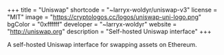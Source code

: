 +++
title = "Uniswap"
shortcode = "~larryx-woldyr/uniswap-v3"
license = "MIT"
image = "https://cryptologos.cc/logos/uniswap-uni-logo.png"
bgColor = "0xffffff"
developer = "~larryx-woldyr"
website = "http://uniswap.org"
description = "Self-hosted Uniswap interface"
+++

A self-hosted Uniswap interface for swapping assets on Ethereum.
